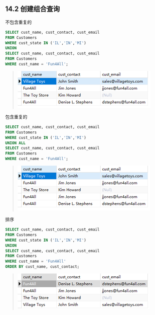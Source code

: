 ## 14.2 创建组合查询

不包含重复的

```sql
SELECT cust_name, cust_contact, cust_email
FROM Customers
WHERE cust_state IN ('IL','IN','MI')
UNION
SELECT cust_name, cust_contact, cust_email
FROM Customers
WHERE cust_name = 'Fun4All';
```

> ![image-20240303093142636](./assets/image-20240303093142636.png)

包含重复的

```sql
SELECT cust_name, cust_contact, cust_email
FROM Customers
WHERE cust_state IN ('IL','IN','MI')
UNION ALL
SELECT cust_name, cust_contact, cust_email
FROM Customers
WHERE cust_name = 'Fun4All';
```

> ![image-20240303093335811](./assets/image-20240303093335811.png)

排序

```sql
SELECT cust_name, cust_contact, cust_email
FROM Customers
WHERE cust_state IN ('IL','IN','MI')
UNION
SELECT cust_name, cust_contact, cust_email
FROM Customers
WHERE cust_name = 'Fun4All'
ORDER BY cust_name, cust_contact;
```

> ![image-20240303093410017](./assets/image-20240303093410017.png)
